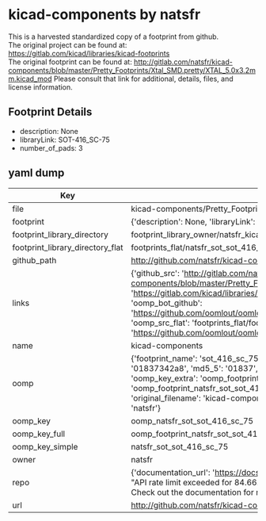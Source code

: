 # kicad-components by natsfr  
This is a harvested standardized copy of a footprint from github.  
The original project can be found at:  
https://gitlab.com/kicad/libraries/kicad-footprints  
The original footprint can be found at:
http://gitlab.com/natsfr/kicad-components/blob/master/Pretty_Footprints/Xtal_SMD.pretty/XTAL_5.0x3.2mm.kicad_mod
Please consult that link for additional, details, files, and license information.  
## Footprint Details
* description: None  
* libraryLink: SOT-416_SC-75  
* number_of_pads: 3  
## yaml dump  
| Key | Value |  
| --- | --- |  
| file | kicad-components/Pretty_Footprints/SOT.pretty/SOT-416_SC-75.kicad_mod |  
| footprint | {'description': None, 'libraryLink': 'SOT-416_SC-75', 'number_of_pads': 3} |  
| footprint_library_directory | footprint_library_owner/natsfr_kicad-components |  
| footprint_library_directory_flat | footprints_flat/natsfr_sot_sot_416_sc_75/working |  
| github_path | http://github.com/natsfr/kicad-components/blob/master/Pretty_Footprints/SOT.pretty/SOT-416_SC-75.kicad_mod |  
| links | {'github_src': 'http://gitlab.com/natsfr/kicad-components/blob/master/Pretty_Footprints/Xtal_SMD.pretty/XTAL_5.0x3.2mm.kicad_mod', 'github_src_repo': 'https://gitlab.com/kicad/libraries/kicad-footprints', 'oomp_bot': 'footprints/natsfr_sot_sot_416_sc_75/working', 'oomp_bot_github': 'https://github.com/oomlout/oomlout_oomp_footprint_bot/tree/main/footprints/natsfr_sot_sot_416_sc_75/working', 'oomp_src_flat': 'footprints_flat/footprints_flat/natsfr_sot_sot_416_sc_75/working', 'oomp_src_flat_github': 'https://github.com/oomlout/oomlout_oomp_footprint_src/tree/main/footprints_flat/natsfr_sot_sot_416_sc_75/working'} |  
| name | kicad-components |  
| oomp | {'footprint_name': 'sot_416_sc_75', 'library_name': 'sot', 'md5': '01837342a8e4ea16a5a24af2ba33451f', 'md5_10': '01837342a8', 'md5_5': '01837', 'md5_6': '018373', 'oomp_key': 'oomp_natsfr_sot_sot_416_sc_75', 'oomp_key_extra': 'oomp_footprint_natsfr_sot_sot_416_sc_75', 'oomp_key_full': 'oomp_footprint_natsfr_sot_sot_416_sc_75_018373', 'oomp_key_simple': 'natsfr_sot_sot_416_sc_75', 'original_filename': 'kicad-components/Pretty_Footprints/SOT.pretty/SOT-416_SC-75.kicad_mod', 'owner_name': 'natsfr'} |  
| oomp_key | oomp_natsfr_sot_sot_416_sc_75 |  
| oomp_key_full | oomp_footprint_natsfr_sot_sot_416_sc_75 |  
| oomp_key_simple | natsfr_sot_sot_416_sc_75 |  
| owner | natsfr |  
| repo | {'documentation_url': 'https://docs.github.com/rest/overview/resources-in-the-rest-api#rate-limiting', 'message': "API rate limit exceeded for 84.66.173.59. (But here's the good news: Authenticated requests get a higher rate limit. Check out the documentation for more details.)"} |  
| url | http://github.com/natsfr/kicad-components |  

